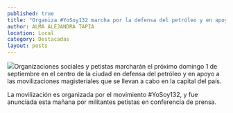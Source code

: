 ```yaml
---
published: true
title: "Organiza #YoSoy132 marcha por la defensa del petróleo y en apoyo al magisterio; será este domingo"
author: ALMA ALEJANDRA TAPIA
location: Local
category: Destacadas
layout: posts
---
```


![](http://i.imgur.com/6fFtKN3m.jpg)Organizaciones sociales y petistas marcharán el próximo domingo 1 de septiembre en el centro de la ciudad en defensa del petróleo y en apoyo a las movilizaciones magisteriales que se llevan a cabo en la capital del país. 

La movilización es organizada por el movimiento #YoSoy132, y fue anunciada esta mañana por militantes petistas en conferencia de prensa.
